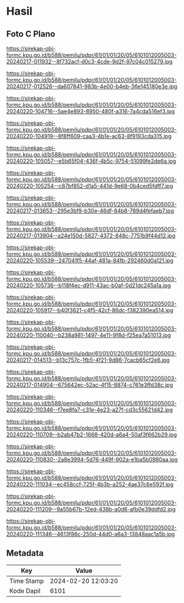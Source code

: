# Hasil

## Foto C Plano

https://sirekap-obj-formc.kpu.go.id/b588/pemilu/pdpr/61/01/01/20/05/6101012005003-20240217-011932--8f732acf-d0c3-4cde-9d2f-97c04c015279.jpg

https://sirekap-obj-formc.kpu.go.id/b588/pemilu/pdpr/61/01/01/20/05/6101012005003-20240217-012526--da607841-983b-4e00-b4eb-36e145180e3e.jpg

https://sirekap-obj-formc.kpu.go.id/b588/pemilu/pdpr/61/01/01/20/05/6101012005003-20240220-104716--5ae4e893-8950-480f-a316-7a4cda516ef3.jpg

https://sirekap-obj-formc.kpu.go.id/b588/pemilu/pdpr/61/01/01/20/05/6101012005003-20240220-104919--8f8ff609-caa3-4b1e-ac63-8f9193cda315.jpg

https://sirekap-obj-formc.kpu.go.id/b588/pemilu/pdpr/61/01/01/20/05/6101012005003-20240220-105057--e5b65f04-436f-4b5c-9754-51099fe2de6a.jpg

https://sirekap-obj-formc.kpu.go.id/b588/pemilu/pdpr/61/01/01/20/05/6101012005003-20240220-105254--c87bf852-d1a5-441d-9e68-0b4ced5fdff7.jpg

https://sirekap-obj-formc.kpu.go.id/b588/pemilu/pdpr/61/01/01/20/05/6101012005003-20240217-013653--295e3bf9-b30e-46df-84b8-789d4fefaeb7.jpg

https://sirekap-obj-formc.kpu.go.id/b588/pemilu/pdpr/61/01/01/20/05/6101012005003-20240217-013904--a24e150d-5827-4372-848c-7751b9f44d12.jpg

https://sirekap-obj-formc.kpu.go.id/b588/pemilu/pdpr/61/01/01/20/05/6101012005003-20240220-105539--247041f5-44af-481a-84fb-292460d0a121.jpg

https://sirekap-obj-formc.kpu.go.id/b588/pemilu/pdpr/61/01/01/20/05/6101012005003-20240220-105736--b118f4ec-d911-43ac-b0af-0d21dc245a1a.jpg

https://sirekap-obj-formc.kpu.go.id/b588/pemilu/pdpr/61/01/01/20/05/6101012005003-20240220-105917--b40f3621-c4f5-42cf-86dc-f382390ea514.jpg

https://sirekap-obj-formc.kpu.go.id/b588/pemilu/pdpr/61/01/01/20/05/6101012005003-20240220-110040--b238a981-1497-4e11-9f8d-f25ea7a51013.jpg

https://sirekap-obj-formc.kpu.go.id/b588/pemilu/pdpr/61/01/01/20/05/6101012005003-20240217-014513--b13c757c-1fb5-4f21-9d86-7cacb65cf2e6.jpg

https://sirekap-obj-formc.kpu.go.id/b588/pemilu/pdpr/61/01/01/20/05/6101012005003-20240217-014904--675642ec-52ac-4f15-8874-c761e3ffd38c.jpg

https://sirekap-obj-formc.kpu.go.id/b588/pemilu/pdpr/61/01/01/20/05/6101012005003-20240220-110346--f7ee8fa7-c31e-4e23-a27f-cd3c55621d42.jpg

https://sirekap-obj-formc.kpu.go.id/b588/pemilu/pdpr/61/01/01/20/05/6101012005003-20240220-110709--b2ab47b2-1668-420d-a6a4-50af3f662b29.jpg

https://sirekap-obj-formc.kpu.go.id/b588/pemilu/pdpr/61/01/01/20/05/6101012005003-20240220-110830--2a8e3994-5d76-449f-902a-e1ba5b0980aa.jpg

https://sirekap-obj-formc.kpu.go.id/b588/pemilu/pdpr/61/01/01/20/05/6101012005003-20240220-111034--ec458ccf-725f-4b3b-a252-4ae37c6e592f.jpg

https://sirekap-obj-formc.kpu.go.id/b588/pemilu/pdpr/61/01/01/20/05/6101012005003-20240220-111209--9a55b67b-12ed-438b-a0d6-afb0e39ddfd2.jpg

https://sirekap-obj-formc.kpu.go.id/b588/pemilu/pdpr/61/01/01/20/05/6101012005003-20240220-111346--4613f86c-250d-44d0-a6a3-13848aac1a5b.jpg


## Metadata

| Key        | Value               |
| ---------- | ------------------- |
| Time Stamp | 2024-02-20 12:03:20 |
| Kode Dapil | 6101                |



